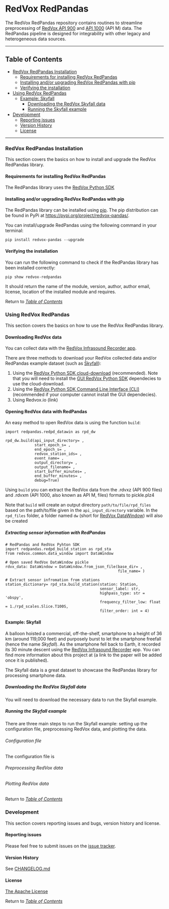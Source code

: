 # RedVox RedPandas

The RedVox RedPandas repository contains routines to streamline preprocessing of [RedVox API 900](https://bitbucket.org/redvoxhi/redvox-protobuf-api/src/master/) 
and [API 1000](https://github.com/RedVoxInc/redvox-api-1000) (API M) data.
The RedPandas pipeline is designed for integrability with other legacy and heterogeneous data sources.

----
## Table of Contents

<!-- toc -->


- [RedVox RedPandas Installation](#redvox-redpandas-installation)
    - [Requirements for installing RedVox RedPandas](#requirements-for-installing-redvox-redpandas)
    - [Installing and/or upgrading RedVox RedPandas with pip](#installing-and/or-upgrading-RedVox-RedPandas-with-pip)
    - [Verifying the installation](#verifying-the-installation)
- [Using RedVox RedPandas](#using-redvox-redpandas)
    - [Example: Skyfall](#example-skyfall)
        - [Downloading the RedVox Skyfall data](#downloading-the-redvox-skyfall-data)
        - [Running the Skyfall example](#running-the-skyfall-example)
- [Development](#development)
    - [Reporting issues](#reporting-issues)
    - [Version History](#version-history)
    - [License](#license)

<!-- tocstop -->

----

### RedVox RedPandas Installation

This section covers the basics on how to install and upgrade the RedVox RedPandas library.

#### Requirements for installing RedVox RedPandas

The RedPandas library uses the [RedVox Python SDK](https://github.com/RedVoxInc/redvox-python-sdk)

#### Installing and/or upgrading RedVox RedPandas with pip

The RedPandas library can be installed using [pip](https://pip.pypa.io/en/stable/). The pip distribution can be found 
in PyPi at https://pypi.org/project/redvox-pandas/.

You can install/upgrade RedPandas using the following command in your terminal:
```
pip install redvox-pandas --upgrade
```
#### Verifying the installation

You can run the following command to check if the RedPandas library has been installed correctly:
```
pip show redvox-redpandas
```
It should return the name of the module, version, author, author email, license, location of the installed module and requires.

Return to _[Table of Contents](#table-of-contents)_

### Using RedVox RedPandas

This section covers the basics on how to use the RedVox RedPandas library.

#### Downloading RedVox data

You can collect data with the [RedVox Infrasound Recorder app](https://www.redvoxsound.com/).

There are three methods to download your RedVox collected data and/or RedPandas example dataset 
(such as [Skyfall](#example-skyfall)):

1) Using the [RedVox Python SDK cloud-download](https://github.com/RedVoxInc/redvox-python-sdk/tree/master/docs/python_sdk/cli#cloud-download-command-details) 
(recommended). Note that you will need to install the [GUI RedVox Python SDK](https://github.com/RedVoxInc/redvox-python-sdk/blob/master/docs/python_sdk/installation.md#installing-optional-dependencies) 
dependecies to use the cloud-download.
2) Using the [RedVox Python SDK Command Line Interface (CLI)](https://github.com/RedVoxInc/redvox-python-sdk/tree/master/docs/python_sdk/cli#data-req-command-details) 
(recommended if your computer cannot install the GUI dependecies).
3) Using Redvox.io (link)

#### Opening RedVox data with RedPandas

An easy method to open RedVox data is using the function ``build``:

```
import redpandas.redpd_datawin as rpd_dw

rpd_dw.build(api_input_directory= ,
             start_epoch_s= ,
             end_epoch_s= ,
             redvox_station_ids= ,
             event_name= ,
             output_directory= ,
             output_filename= ,
             start_buffer_minutes= ,
             end_buffer_minutes= ,
             debug=True)
```
Using ``build`` you can extract the RedVox data from the .rdvxz (API 900 files) and .rdvxm 
(API 1000, also known as API M, files) formats to pickle.plz4

Note that ``build`` will create an output directory ``path/to/file/rpd_files`` based on the path/to/file given in
 the ``api_input_directory`` variable. In the ``rpd_files`` folder, a folder named ``dw`` 
(short for [RedVox DataWindow](https://github.com/RedVoxInc/redvox-python-sdk/tree/master/docs/python_sdk/data_window#data-window))
will also be created

##### Extracting sensor information with RedPandas



```
# RedPandas and RedVox Pyhton SDK 
import redpandas.redpd_build_station as rpd_sta
from redvox.common.data_window import DataWindow

# Open saved RedVox DataWindow pickle
rdvx_data: DataWindow = DataWindow.from_json_file(base_dir= ,
                                                  file_name= )

# Extract sensor infromation from stations
station_dictionary= rpd_sta.build_station(station: Station,
                                          sensor_label: str,
                                          highpass_type: str = 'obspy',
                                          frequency_filter_low: float = 1./rpd_scales.Slice.T100S,
                                          filter_order: int = 4) 
```



#### Example: Skyfall

A balloon hoisted a commercial, off-the-shelf, smartphone to a height of 36 km (around 119,000 feet) and purposely burst
to let the smartphone freefall (hence the name _Skyfall_). As the smartphone fell back to Earth, it recorded its 30 minute 
descent using the [RedVox Infrasound Recorder](https://www.redvoxsound.com/) app. You can find more information about this project at 
(a link to the paper will be added once it is published).

The Skyfall data is a great dataset to showcase the RedPandas library for processing smartphone data.


##### Downloading the RedVox Skyfall data

You will need to download the necessary data to run the Skyfall example. 

##### Running the Skyfall example

There are three main steps to run the Skyfall example: setting up the configuration file, preprocessing RedVox data, and
plotting the data.

###### Configuration file

The configuration file is 

###### Preprocessing RedVox data

###### Plotting RedVox data

Return to _[Table of Contents](#table-of-contents)_

### Development

This section covers reporting issues and bugs, version history and license.

#### Reporting issues

Please feel free to submit issues on the [issue tracker](https://github.com/RedVoxInc/redpandas/issues). 

#### Version History

See [CHANGELOG.md](https://github.com/RedVoxInc/redpandas/tree/master/docs/CHANGELOG.md)

#### License

[The Apache License](https://github.com/RedVoxInc/redpandas/tree/master/docs/LICENSE.md)

Return to _[Table of Contents](#table-of-contents)_
